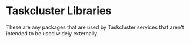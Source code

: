 # Taskcluster Libraries

These are any packages that are used by Taskcluster services that aren't intended to be used widely externally.
